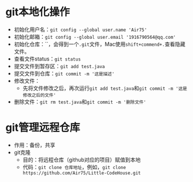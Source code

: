# git本地化操作

* 初始化用户名：`git config --global user.name 'Air75'`
* 初始化邮箱：`git config --global user.email '1916790564@qq.com'`
* 初始化仓库：``，会得到一个`.git`文件，Mac使用`shift+commend+.`查看隐藏文件。
* 查看文件status：`git status`
* 提交文件到暂存区：`git add test.java`
* 提交文件到仓库：`git commit -m '这是描述'`
* 修改文件：
    *  先将文件修改之后，再次运行`git add test.java`和`git commit -m '这是修改之后的文件'`
*  删除文件：`git rm test.java`和`git commit -m '删除文件'`

# git管理远程仓库

* 作用：备份，共享
* git克隆
    * 目的：将远程仓库（github对应的项目）赋值到本地
    * 代码：`git clone 仓库地址`，例如，`git clone https://github.com/Air75/Little-CodeHouse.git`

